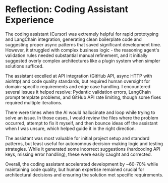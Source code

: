 # Reflection: Coding Assistant Experience

The coding assistant (Cursor) was extremely helpful for rapid prototyping and LangChain integration, generating clean boilerplate code and suggesting proper async patterns that saved significant development time. However, it struggled with complex business logic - the reasoning agent's validation rules needed substantial manual refinement, and it initially suggested overly complex architectures like a plugin system when simpler solutions sufficed.

The assistant excelled at API integration (GitHub API, async HTTP with aiohttp) and code quality standards, but required human oversight for domain-specific requirements and edge case handling. I encountered several issues it helped resolve: Pydantic validation errors, LangChain prompt template problems, and GitHub API rate limiting, though some fixes required multiple iterations.

There were times when the AI would hallucinate and loop while trying to solve an issue. In those cases, I would review the files where the problem occurred, attempt to fix it myself, and then bounce ideas off the assistant when I was unsure, which helped guide it in the right direction.

The assistant was most valuable for initial project setup and standard patterns, but least useful for autonomous decision-making logic and testing strategies. While it generated some incorrect suggestions (hardcoding API keys, missing error handling), these were easily caught and corrected.


Overall, the coding assistant accelerated development by ~60-70% while maintaining code quality, but human expertise remained crucial for architectural decisions and ensuring the solution met specific requirements.
